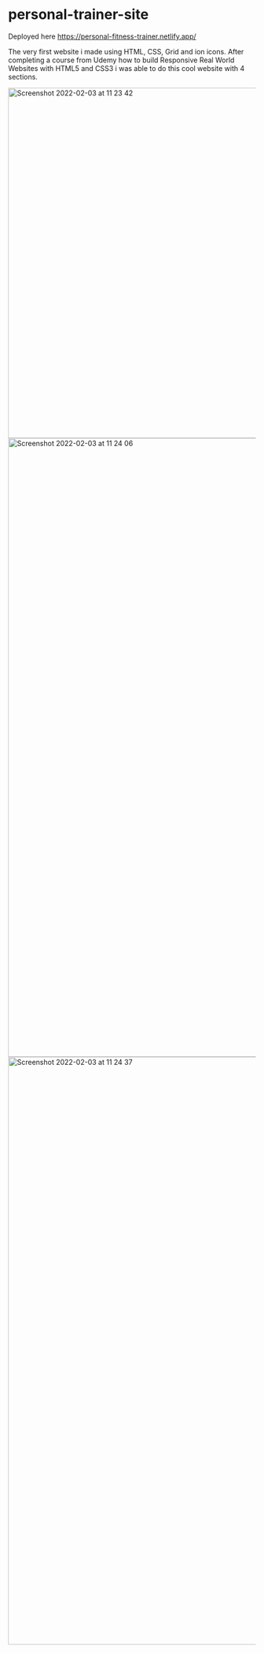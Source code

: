 # personal-trainer-site

Deployed here https://personal-fitness-trainer.netlify.app/

The very first website i made using HTML, CSS, Grid and ion icons. After completing a course from Udemy how to build Responsive Real World Websites with HTML5 and CSS3 i was able to do this cool website with 4 sections.  


<img width="711" alt="Screenshot 2022-02-03 at 11 23 42" src="https://user-images.githubusercontent.com/95942547/152325509-f04a18f6-2ffa-40c5-8347-bb9fa0c2dab1.png">

<img width="1256" alt="Screenshot 2022-02-03 at 11 24 06" src="https://user-images.githubusercontent.com/95942547/152325525-c29cd797-60c8-4731-a0a2-35a2230bb7ab.png">

<img width="1193" alt="Screenshot 2022-02-03 at 11 24 37" src="https://user-images.githubusercontent.com/95942547/152325535-5f785da8-74c8-41b3-9b8e-3f46374c8fe7.png">
